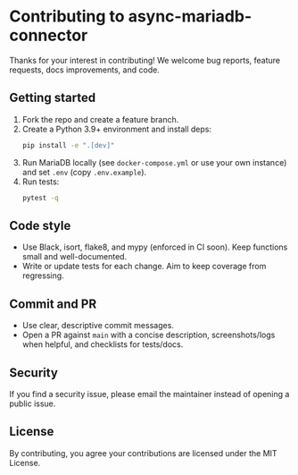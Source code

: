 # Contributing to async-mariadb-connector

Thanks for your interest in contributing! We welcome bug reports, feature requests, docs improvements, and code.

## Getting started

1. Fork the repo and create a feature branch.
2. Create a Python 3.9+ environment and install deps:
   ```bash
   pip install -e ".[dev]"
   ```
3. Run MariaDB locally (see `docker-compose.yml` or use your own instance) and set `.env` (copy `.env.example`).
4. Run tests:
   ```bash
   pytest -q
   ```

## Code style
- Use Black, isort, flake8, and mypy (enforced in CI soon). Keep functions small and well-documented.
- Write or update tests for each change. Aim to keep coverage from regressing.

## Commit and PR
- Use clear, descriptive commit messages.
- Open a PR against `main` with a concise description, screenshots/logs when helpful, and checklists for tests/docs.

## Security
If you find a security issue, please email the maintainer instead of opening a public issue.

## License
By contributing, you agree your contributions are licensed under the MIT License.
